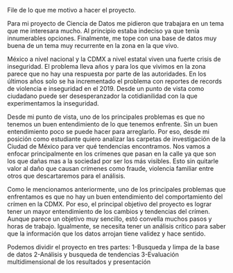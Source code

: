 File de lo que me motivo a hacer el proyecto. 

Para mi proyecto de Ciencia de Datos me pidieron que trabajara en un tema que me interesara mucho. Al principio estaba indeciso ya que tenía innumerables opciones. Finalmente, me tope con una base de datos muy buena de un tema muy recurrente en la zona en la que vivo. 

México a nivel nacional y la CDMX a nivel estatal viven una fuerte crisis de inseguridad. El problema lleva años y para los que vivimos en la zona  parece que no hay una respuesta por parte de las autoridades. En los últimos años solo se ha incrementado el problema con reportes de records de violencia e inseguridad en el 2019. Desde un punto de vista como ciudadano puede ser desesperanzador la cotidianilidad con la que experimentamos la inseguridad. 

Desde mi punto de vista, uno de los principales problemas es que no tenemos un buen entendimiento de lo que tenemos enfrente. Sin un buen entendimiento poco se puede hacer para arreglarlo. Por eso, desde mi posición como estudiante quiero analizar las carpetas de investigación de la Ciudad de México para ver qué tendencias encontramos. Nos vamos a enfocar principalmente en los crímenes que pasan en la calle ya que son los que dañas mas a la sociedad por ser los más visibles. Esto sin quitarle valor al daño que causan crímenes como fraude, violencia familiar entre otros que descartaremos para el análisis. 

Como le mencionamos anteriormente, uno de los principales problemas que enfrentamos es que no hay un buen entendimiento del comportamiento del crímen en la CDMX. Por eso, el principal objetivo del proyecto es lograr tener un mayor entendimiento de los cambios y tendencias del crímen. Aunque parece un objetivo muy sencillo, estó convella muchos pasos y horas de trabajo. Igualmente, se necesita tener un análisis crítico para saber que la información que los datos arrojan tiene validez y hace sentido. 

Podemos dividir el proyecto en tres partes:
1-Busqueda y limpa de la base de datos
2-Análisis y busqueda de tendencias
3-Evaluación multidimensional de los resultados y presentación

